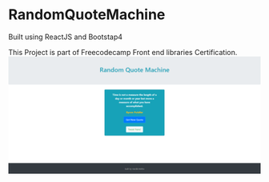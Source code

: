 # RandomQuoteMachine

Built using ReactJS and Bootstap4

This Project is part of Freecodecamp Front end libraries Certification.
![img](/cap.PNG)